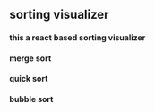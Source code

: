 ## sorting visualizer

#### this a react based sorting visualizer


#### merge sort
#### quick sort
#### bubble sort
